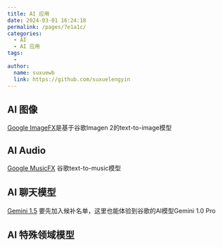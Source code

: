 ```yaml
---
title: AI 应用
date: 2024-03-01 16:24:18
permalink: /pages/7e1a1c/
categories:
  - AI
  - AI 应用
tags:
  - 
author: 
  name: suxuewb
  link: https://github.com/suxuelengyin
---
```


## AI 图像

[Google ImageFX](https://aitestkitchen.withgoogle.com/)是基于谷歌Imagen 2的text-to-image模型

## AI Audio

[Google MusicFX](https://aitestkitchen.withgoogle.com/) 谷歌text-to-music模型

## AI 聊天模型

[Gemini 1.5](https://aistudio.google.com/) 要先加入候补名单，这里也能体验到谷歌的AI模型Gemini 1.0 Pro

## AI 特殊领域模型


